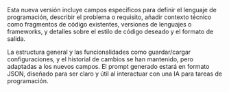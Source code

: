 Esta nueva versión incluye campos específicos para definir el lenguaje de programación, describir el problema o requisito, añadir contexto técnico como fragmentos de código existentes, versiones de lenguajes o frameworks, y detalles sobre el estilo de código deseado y el formato de salida.

La estructura general y las funcionalidades como guardar/cargar configuraciones, y el historial de cambios se han mantenido, pero adaptadas a los nuevos campos. El prompt generado estará en formato JSON, diseñado para ser claro y útil al interactuar con una IA para tareas de programación.

